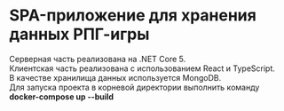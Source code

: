 # SPA-приложение для хранения данных РПГ-игры
Серверная часть реализована на .NET Core 5.  
Клиентская часть реализована с использованием React и TypeScript.  
В качестве хранилища данных используется MongoDB.  
Для запуска проекта в корневой директории выполнить команду **docker-compose up --build**
